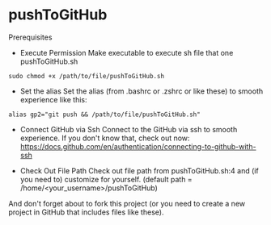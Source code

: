 # pushToGitHub

Prerequisites

- Execute Permission
Make executable to execute sh file that one pushToGitHub.sh

`sudo chmod +x /path/to/file/pushToGitHub.sh`

- Set the alias
Set the alias (from .bashrc or .zshrc or like these) to smooth experience like this:

`alias gp2="git push && /path/to/file/pushToGitHub.sh"`

- Connect GitHub via Ssh
Connect to the GitHub via ssh to smooth experience. If you don't know that, check out now: https://docs.github.com/en/authentication/connecting-to-github-with-ssh

- Check Out File Path
Check out file path from pushToGitHub.sh:4 and (if you need to) customize for yourself. (default path = /home/<your_username>/pushToGitHub)

And don't forget about to fork this project (or you need to create a new project in GitHub that includes files like these).

